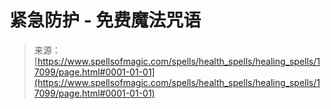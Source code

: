 <!--yml

category: 未分类

date: 2024-06-12 18:57:59

-->

# 紧急防护 - 免费魔法咒语

> 来源：[https://www.spellsofmagic.com/spells/health_spells/healing_spells/17099/page.html#0001-01-01](https://www.spellsofmagic.com/spells/health_spells/healing_spells/17099/page.html#0001-01-01)
